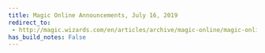 ```yaml
---
title: Magic Online Announcements, July 16, 2019
redirect_to:
 - http://magic.wizards.com/en/articles/archive/magic-online/magic-online-announcements-july-16-2019
has_build_notes: False
---
```

